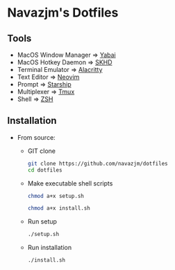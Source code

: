 # Navazjm's Dotfiles


## Tools

* MacOS Window Manager => [Yabai](./.yabairc)
* MacOS Hotkey Daemon => [SKHD](./.skhdrc)
* Terminal Emulator => [Alacritty](./alacritty/alacritty.yml)
* Text Editor => [Neovim](./nvim/init.lua)
* Prompt => [Starship](./starship.toml)
* Multiplexer => [Tmux](./.tmux.conf)
* Shell => [ZSH](./.zshrc)


## Installation

* From source:

  * GIT clone

    ```sh
    git clone https://github.com/navazjm/dotfiles
    cd dotfiles
    ```

  * Make executable shell scripts

    ```sh
    chmod a+x setup.sh
    ```

    ```sh
    chmod a+x install.sh
    ```

  * Run setup

    ```sh
    ./setup.sh
    ```

  * Run installation

    ```sh
    ./install.sh
    ```

